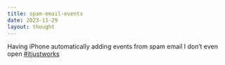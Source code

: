 ```yaml
---
title: spam-email-events
date: 2023-11-29
layout: thought
---
```

Having iPhone automatically adding events from spam email I don’t even open [#itjustworks](https://x.com/hashtag/itjustworks?src=hashtag_click)